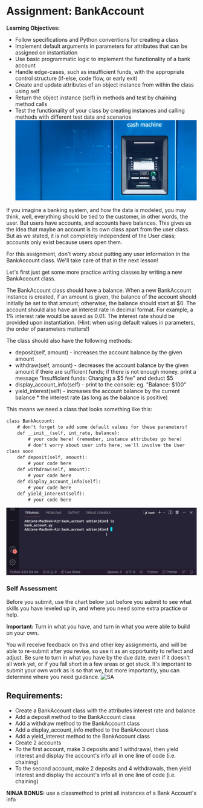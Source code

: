 # Assignment: BankAccount
**Learning Objectives:**

- Follow specifications and Python conventions for creating a class
- Implement default arguments in parameters for attributes that can be assigned on instantiation
- Use basic programmatic logic to implement the functionality of a bank account
- Handle edge-cases, such as insufficient funds, with the appropriate control structure (if-else, code flow, or early exit)
- Create and update attributes of an object instance from within the class using self
- Return the object instance (self) in methods and test by chaining method calls
- Test the functionality of your class by creating instances and calling methods with different test data and scenarios
![Bank Account](cleanATM.jpeg)

If you imagine a banking system, and how the data is modeled, you may think, well, everything should be tied to the customer, in other words, the user. But users have accounts, and accounts have balances. This gives us the idea that maybe an account is its own class apart from the user class. But as we stated, it is not completely independent of the User class; accounts only exist because users open them.

For this assignment, don't worry about putting any user information in the BankAccount class. We'll take care of that in the next lesson!

Let's first just get some more practice writing classes by writing a new BankAccount class.

The BankAccount class should have a balance. When a new BankAccount instance is created, if an amount is given, the balance of the account should initially be set to that amount; otherwise, the balance should start at $0. The account should also have an interest rate in decimal format. For example, a 1% interest rate would be saved as 0.01. The interest rate should be provided upon instantiation. (Hint: when using default values in parameters, the order of parameters matters!)

The class should also have the following methods:

- deposit(self, amount) - increases the account balance by the given amount
- withdraw(self, amount) - decreases the account balance by the given amount if there are sufficient funds; if there is not enough money, print a message "Insufficient funds: Charging a $5 fee" and deduct $5
- display_account_info(self) - print to the console: eg. "Balance: $100"
- yield_interest(self) - increases the account balance by the current balance * the interest rate (as long as the balance is positive)

This means we need a class that looks something like this:
```
class BankAccount:
    # don't forget to add some default values for these parameters!
    def __init__(self, int_rate, balance): 
        # your code here! (remember, instance attributes go here)
        # don't worry about user info here; we'll involve the User class soon
    def deposit(self, amount):
        # your code here
    def withdraw(self, amount):
        # your code here
    def display_account_info(self):
        # your code here
    def yield_interest(self):
        # your code here
```
![BA](bank_account.gif)

### Self Assessment
Before you submit, use the chart below just before you submit to see what skills you have leveled up in, and where you need some extra practice or help.

**Important:** Turn in what you have, and turn in what you were able to build on your own.

You will receive feedback on this and other key assignments, and will be able to re-submit after you revise, so use it as an opportunity to reflect and adjust. Be sure to turn in what you have by the due date, even if it doesn't all work yet, or if you fall short in a few areas or got stuck. It's important to submit your own work as is so that we, but more importantly, you can determine where you need guidance.
![SA](self_assessment)

## Requirements:
- Create a BankAccount class with the attributes interest rate and balance
- Add a deposit method to the BankAccount class
- Add a withdraw method to the BankAccount class
- Add a display_account_info method to the BankAccount class
- Add a yield_interest method to the BankAccount class
- Create 2 accounts
- To the first account, make 3 deposits and 1 withdrawal, then yield interest and display the account's info all in one line of code (i.e. chaining)
- To the second account, make 2 deposits and 4 withdrawals, then yield interest and display the account's info all in one line of code (i.e. chaining)

**NINJA BONUS:** use a classmethod to print all instances of a Bank Account's info